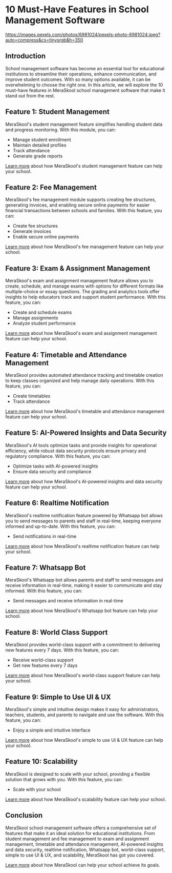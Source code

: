 # 10 Must-Have Features in School Management Software

https://images.pexels.com/photos/6981024/pexels-photo-6981024.jpeg?auto=compress&cs=tinysrgb&h=350

## Introduction

School management software has become an essential tool for educational institutions to streamline their operations, enhance communication, and improve student outcomes. With so many options available, it can be overwhelming to choose the right one. In this article, we will explore the 10 must-have features in MeraSkool school management software that make it stand out from the rest.

## Feature 1: Student Management

MeraSkool's student management feature simplifies handling student data and progress monitoring. With this module, you can:

* Manage student enrollment
* Maintain detailed profiles
* Track attendance
* Generate grade reports

[Learn more](https://www.meraskool.com/feature/student) about how MeraSkool's student management feature can help your school.

## Feature 2: Fee Management

MeraSkool's fee management module supports creating fee structures, generating invoices, and enabling secure online payments for easier financial transactions between schools and families. With this feature, you can:

* Create fee structures
* Generate invoices
* Enable secure online payments

[Learn more](https://www.meraskool.com/feature/fee) about how MeraSkool's fee management feature can help your school.

## Feature 3: Exam & Assignment Management

MeraSkool's exam and assignment management feature allows you to create, schedule, and manage exams with options for different formats like multiple-choice or essay questions. The grading and analytics tools offer insights to help educators track and support student performance. With this feature, you can:

* Create and schedule exams
* Manage assignments
* Analyze student performance

[Learn more](https://www.meraskool.com/feature/exam) about how MeraSkool's exam and assignment management feature can help your school.

## Feature 4: Timetable and Attendance Management

MeraSkool provides automated attendance tracking and timetable creation to keep classes organized and help manage daily operations. With this feature, you can:

* Create timetables
* Track attendance

[Learn more](https://www.meraskool.com/feature/timetable) about how MeraSkool's timetable and attendance management feature can help your school.

## Feature 5: AI-Powered Insights and Data Security

MeraSkool's AI tools optimize tasks and provide insights for operational efficiency, while robust data security protocols ensure privacy and regulatory compliance. With this feature, you can:

* Optimize tasks with AI-powered insights
* Ensure data security and compliance

[Learn more](https://www.meraskool.com/features) about how MeraSkool's AI-powered insights and data security feature can help your school.

## Feature 6: Realtime Notification

MeraSkool's realtime notification feature powered by Whatsapp bot allows you to send messages to parents and staff in real-time, keeping everyone informed and up-to-date. With this feature, you can:

* Send notifications in real-time

[Learn more](https://www.meraskool.com/feature/whatsapp) about how MeraSkool's realtime notification feature can help your school.

## Feature 7: Whatsapp Bot

MeraSkool's Whatsapp bot allows parents and staff to send messages and receive information in real-time, making it easier to communicate and stay informed. With this feature, you can:

* Send messages and receive information in real-time

[Learn more](https://www.meraskool.com/feature/whatsapp) about how MeraSkool's Whatsapp bot feature can help your school.

## Feature 8: World Class Support

MeraSkool provides world-class support with a commitment to delivering new features every 7 days. With this feature, you can:

* Receive world-class support
* Get new features every 7 days

[Learn more](https://www.meraskool.com/features) about how MeraSkool's world-class support feature can help your school.

## Feature 9: Simple to Use UI & UX

MeraSkool's simple and intuitive design makes it easy for administrators, teachers, students, and parents to navigate and use the software. With this feature, you can:

* Enjoy a simple and intuitive interface

[Learn more](https://www.meraskool.com/features) about how MeraSkool's simple to use UI & UX feature can help your school.

## Feature 10: Scalability

MeraSkool is designed to scale with your school, providing a flexible solution that grows with you. With this feature, you can:

* Scale with your school

[Learn more](https://www.meraskool.com/features) about how MeraSkool's scalability feature can help your school.

## Conclusion

MeraSkool school management software offers a comprehensive set of features that make it an ideal solution for educational institutions. From student management and fee management to exam and assignment management, timetable and attendance management, AI-powered insights and data security, realtime notification, Whatsapp bot, world-class support, simple to use UI & UX, and scalability, MeraSkool has got you covered.

[Learn more](https://www.meraskool.com/) about how MeraSkool can help your school achieve its goals.